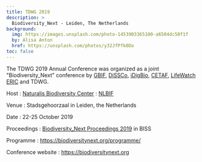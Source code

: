 ```yaml
---
title: TDWG 2019
description: >
  Biodiversity_Next - Leiden, The Netherlands
background:
  img: https://images.unsplash.com/photo-1453903365100-a6504dc50f1f
  by: Alisa Anton
  href: https://unsplash.com/photos/y32JfPfk0Do
toc: false
---
```


The TDWG 2019 Annual Conference was organized as a joint "Biodiversity_Next" conference by [GBIF](https://www.gbif.org/), [DiSSCo](https://dissco.eu/), [iDigBio](https://www.idigbio.org/), [CETAF](https://cetaf.org/), [LifeWatch ERIC](http://www.lifewatch.eu/) and TDWG.

Host
: [Naturalis Biodiversity Center](https://www.naturalis.nl/)
: [NLBIF](https://nlbif.nl/)

Venue
: Stadsgehoorzaal in Leiden, the Netherlands

Date
: 22-25 October 2019

Proceedings
: [Biodiversity_Next Proceedings 2019](https://biss.pensoft.net/collection/115/) in BISS

Programme
: <https://biodiversitynext.org/programme/>

Conference website
: <https://biodiversitynext.org>
